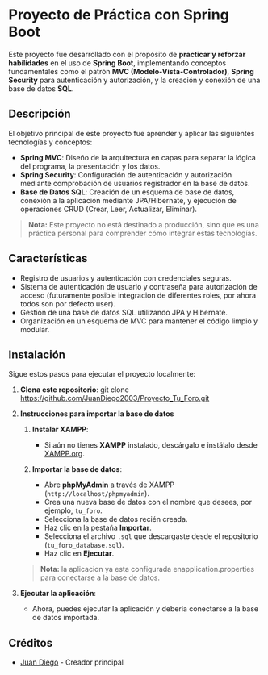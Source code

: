 # Proyecto de Práctica con Spring Boot

Este proyecto fue desarrollado con el propósito de **practicar y reforzar habilidades** en el uso de **Spring Boot**, implementando conceptos fundamentales como el patrón **MVC (Modelo-Vista-Controlador)**, **Spring Security** para autenticación y autorización, y la creación y conexión de una base de datos **SQL**.

## Descripción

El objetivo principal de este proyecto fue aprender y aplicar las siguientes tecnologías y conceptos:
- **Spring MVC**: Diseño de la arquitectura en capas para separar la lógica del programa, la presentación y los datos.
- **Spring Security**: Configuración de autenticación y autorización mediante comprobación de usuarios registrador en la base de datos.
- **Base de Datos SQL**: Creación de un esquema de base de datos, conexión a la aplicación mediante JPA/Hibernate, y ejecución de operaciones CRUD (Crear, Leer, Actualizar, Eliminar).

> **Nota:** Este proyecto no está destinado a producción, sino que es una práctica personal para comprender cómo integrar estas tecnologías.

## Características

- Registro de usuarios y autenticación con credenciales seguras.
- Sistema de autenticación de usuario y contraseña para autorización de acceso (futuramente posible integracion de diferentes roles, por ahora todos son por defecto user).
- Gestión de una base de datos SQL utilizando JPA y Hibernate.
- Organización en un esquema de MVC para mantener el código limpio y modular.

## Instalación

Sigue estos pasos para ejecutar el proyecto localmente:

1. **Clona este repositorio**:
   git clone https://github.com/JuanDiego2003/Proyecto_Tu_Foro.git

2. **Instrucciones para importar la base de datos**   
    1. **Instalar XAMPP**:
       - Si aún no tienes **XAMPP** instalado, descárgalo e instálalo desde [XAMPP.org](https://www.apachefriends.org/index.html).

    3. **Importar la base de datos**:
       - Abre **phpMyAdmin** a través de XAMPP (`http://localhost/phpmyadmin`).
       - Crea una nueva base de datos con el nombre que desees, por ejemplo, `tu_foro`.
       - Selecciona la base de datos recién creada.
       - Haz clic en la pestaña **Importar**.
       - Selecciona el archivo `.sql` que descargaste desde el repositorio (`tu_foro_database.sql`).
       - Haz clic en **Ejecutar**.
      > **Nota:** la aplicacion ya esta configurada enapplication.properties para conectarse a la base de datos.

  4. **Ejecutar la aplicación**:
     - Ahora, puedes ejecutar la aplicación y debería conectarse a la base de datos importada.
## Créditos
- [Juan Diego](https://github.com/JuanDiego2003) - Creador principal

